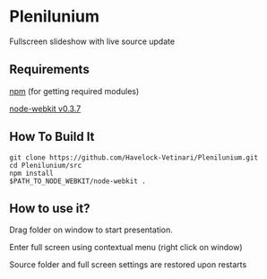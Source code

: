 Plenilunium
===

Fullscreen slideshow with live source update

Requirements
---
[npm](http://nodejs.org/download/) (for getting required modules)

[node-webkit v0.3.7](https://github.com/rogerwang/node-webkit)

How To Build It
---
    git clone https://github.com/Havelock-Vetinari/Plenilunium.git
    cd Plenilunium/src
    npm install
    $PATH_TO_NODE_WEBKIT/node-webkit .
    
How to use it?
---

Drag folder on window to start presentation.

Enter full screen using contextual menu (right click on window)

Source folder and full screen settings are restored upon restarts
